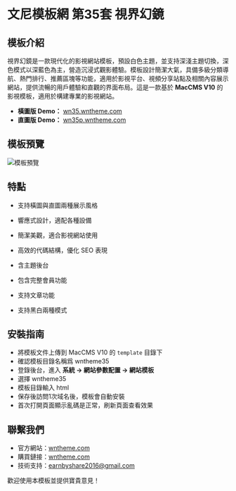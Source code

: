 # 文尼模板網 第35套 視界幻鏡

## 模板介紹
視界幻鏡是一款現代化的影視網站模板，預設白色主題，並支持深淺主題切換，深色模式以深藍色為主，營造沉浸式觀影體驗。模板設計簡潔大氣，具備多級分類導航、熱門排行、推薦區塊等功能，適用於影視平台、視頻分享站點及相關內容展示網站，提供流暢的用戶體驗和直觀的界面布局。這是一款基於 **MacCMS V10** 的影視模板，適用於構建專業的影視網站。
- **橫圖版 Demo：** [wn35.wntheme.com](http://wn35.wntheme.com)
- **直圖版 Demo：** [wn35p.wntheme.com](http://wn35p.wntheme.com)

## 模板預覽
![模板預覽](https://wntheme.com/wp-content/uploads/2024/04/11105014168-scaled.webp)

## 特點
- 支持橫圖與直圖兩種展示風格
- 響應式設計，適配各種設備
- 簡潔美觀，適合影視網站使用
- 高效的代碼結構，優化 SEO 表現
- 含主題後台
- 包含完整會員功能
- 支持文章功能

- 支持黑白兩種模式

## 安裝指南
- 將模板文件上傳到 MacCMS V10 的 `template` 目錄下
- 確認模板目錄名稱爲 wntheme35
- 登錄後台，進入 **系統 -> 網站參數配置 -> 網站模板**
- 選擇 wntheme35
- 模板目錄輸入 html
- 保存後訪問1次域名後，模板會自動安裝
- 首次打開頁面顯示亂碼是正常，刷新頁面查看效果

## 聯繫我們
- 官方網站：[wntheme.com](http://wntheme.com)
- 購買鏈接：[wntheme.com](http://wntheme.com/wntheme35)
- 技術支持：[earnbyshare2016@gmail.com](mailto:earnbyshare2016@gmail.com)

歡迎使用本模板並提供寶貴意見！

